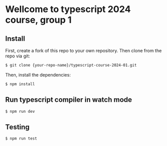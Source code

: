 # Wellcome to typescript 2024 course, group 1

## Install

First, create a fork of this repo to your own repository.
Then clone from the repo via git:

```bash
$ git clone {your-repo-name}/typescript-course-2024-01.git
```

Then, install the dependencies:

```bash
$ npm install
```

## Run typescript compiler in watch mode

```bash
$ npm run dev
```

## Testing

```bash
$ npm run test
```
